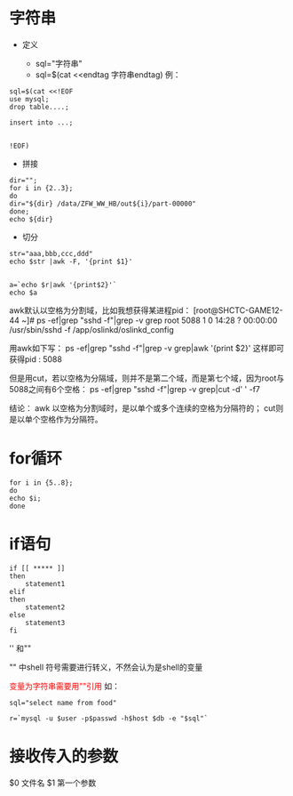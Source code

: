 # 字符串

* 定义

    * sql="字符串"
    * sql=$(cat <<endtag 字符串endtag)
例：
```
sql=$(cat <<!EOF
use mysql;
drop table....;

insert into ...;
 

!EOF)  
```


*  拼接
```
dir="";
for i in {2..3};
do
dir="${dir} /data/ZFW_WW_HB/out${i}/part-00000"
done;
echo ${dir}
```

* 切分
```
str="aaa,bbb,ccc,ddd"
echo $str |awk -F, '{print $1}' 


```

```
a=`echo $r|awk '{print$2}'`
echo $a
```

awk默认以空格为分割域，比如我想获得某进程pid：
[root@SHCTC-GAME12-44 ~]# ps -ef|grep "sshd -f"|grep -v grep
root      5088     1  0 14:28 ?        00:00:00 /usr/sbin/sshd -f /app/oslinkd/oslinkd_config

用awk如下写：
ps -ef|grep "sshd -f"|grep -v grep|awk '{print $2}'
这样即可获得pid : 5088  

但是用cut，若以空格为分隔域，则并不是第二个域，而是第七个域，因为root与5088之间有6个空格：
ps -ef|grep "sshd -f"|grep -v grep|cut -d' ' -f7

结论：
awk 以空格为分割域时，是以单个或多个连续的空格为分隔符的；
cut则是以单个空格作为分隔符。



# for循环


```
for i in {5..8};
do
echo $i;
done
```




# if语句

```
if [[ ***** ]]
then
    statement1
elif
then
    statement2
else
    statement3
fi
```


'' 和""

"" 中shell 符号需要进行转义，不然会认为是shell的变量

<font color=red>变量为字符串需要用""引用</font>
如：
```
sql="select name from food"

r=`mysql -u $user -p$passwd -h$host $db -e "$sql"`
```


# 接收传入的参数

$0 文件名
$1 第一个参数